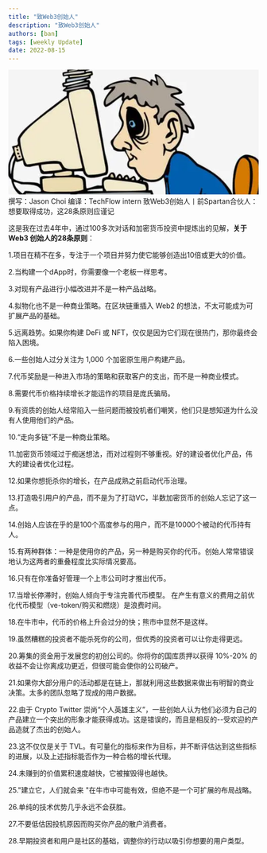 ```yaml
---
title: "致Web3创始人"
description: "致Web3创始人"
authors: [ban]
tags: [weekly Update]
date: 2022-08-15
---
```


![img.png](assets/imghard.png)
撰写：Jason Choi
编译：TechFlow intern
致Web3创始人丨前Spartan合伙人：想要取得成功，这28条原则应谨记

这是我在过去4年中，通过100多次对话和加密货币投资中提炼出的见解，**关于 Web3 创始人的28条原则**：

1.项目在精不在多，专注于一个项目并努力使它能够创造出10倍或更大的价值。

2.当构建一个dApp时，你需要像一个老板一样思考。

3.对现有产品进行小幅改进并不是一种产品战略。

4.拟物化也不是一种商业策略。在区块链重插入 Web2 的想法，不太可能成为可扩展产品的基础。

5.远离趋势。如果你构建 DeFi 或 NFT，仅仅是因为它们现在很热门，那你最终会陷入困境。

6.一些创始人过分关注为 1,000 个加密原生用户构建产品。

7.代币奖励是一种进入市场的策略和获取客户的支出，而不是一种商业模式。

8.需要代币价格持续增长才能运作的项目是庞氏骗局。

9.有资质的创始人经常陷入一些问题而被投机者们嘲笑，他们只是想知道为什么没有人使用他们的产品。

10.“走向多链”不是一种商业策略。

11.加密货币领域过于痴迷想法，而对过程则不够重视。好的建设者优化产品，伟大的建设者优化过程。

12.如果你想扼杀你的增长，在产品成熟之前启动代币治理。

13.打造吸引用户的产品，而不是为了打动VC，半数加密货币的创始人忘记了这一点。

14.创始人应该在乎的是100个高度参与的用户，而不是10000个被动的代币持有人。

15.有两种群体：一种是使用你的产品，另一种是购买你的代币。创始人常常错误地认为这两者的重叠程度比实际情况要高。

16.只有在你准备好管理一个上市公司时才推出代币。

17.当增长停滞时，创始人倾向于专注完善代币模型。 在产生有意义的费用之前优化代币模型（ve-token/购买和燃烧）是浪费时间。

18.在牛市中，代币的价格上升会过分的快；熊市中显然不是这样。

19.虽然糟糕的投资者不能杀死你的公司，但优秀的投资者可以让你走得更远。

20.筹集的资金用于发展您的初创公司的。你将你的国库质押以获得 10%-20% 的收益不会让你离成功更近，但很可能会使你的公司破产。

21.如果你大部分用户的活动都是在链上，那就利用这些数据来做出有明智的商业决策。太多的团队忽略了现成的用户数据。

22.由于 Crypto Twitter 崇尚“个人英雄主义”，一些创始人认为他们必须为自己的产品建立一个突出的形象才能获得成功。这是错误的，而且是相反的--受欢迎的产品造就了杰出的创始人。

23.这不仅仅是关于 TVL。有可量化的指标来作为目标，并不断评估达到这些指标的进展，以及上述指标能否作为一种合格的增长代理。

24.未赚到的价值累积速度越快，它被摧毁得也越快。

25."建立它，人们就会来 "在牛市中可能有效，但绝不是一个可扩展的布局战略。

26.单纯的技术优势几乎永远不会获胜。

27.不要低估因投机原因而购买你产品的散户消费者。

28.早期投资者和用户是社区的基础，调整你的行动以吸引你想要的用户类型。



